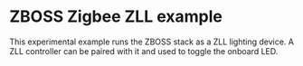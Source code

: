 # ZBOSS Zigbee ZLL example

This experimental example runs the ZBOSS stack as a ZLL lighting device. A ZLL
controller can be paired with it and used to toggle the onboard LED.
